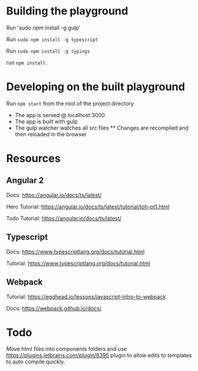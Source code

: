 # Building the playground
Run 'sudo npm install -g gulp'

Run `sudo npm install -g typescript`

Run `sudo npm install -g typings`

run `npm install`

# Developing on the built playground
Run `npm start` from the root of the project directory
* The app is served @ localhost:3000
* The app is built with gulp
* The gulp watcher watches all src files
** Changes are recompiled and then reloaded in the browser


# Resources
## Angular 2
Docs: https://angular.io/docs/ts/latest/

Hero Tutorial: https://angular.io/docs/ts/latest/tutorial/toh-pt1.html

Todo Tutorial: https://angular.io/docs/ts/latest/

## Typescript
Docs: https://www.typescriptlang.org/docs/tutorial.html

Tutorial: https://www.typescriptlang.org/docs/tutorial.html

## Webpack
Tutorial: https://egghead.io/lessons/javascript-intro-to-webpack

Docs: https://webpack.github.io/docs/

# Todo
Move html files into components folders and use https://plugins.jetbrains.com/plugin/8395 plugin
to allow edits to templates to auto compile quickly.
